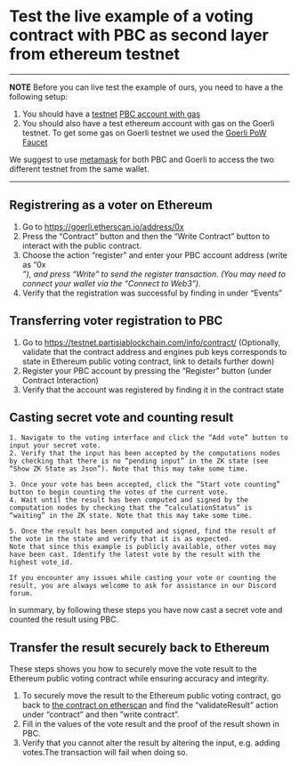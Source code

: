 # Test the live example of a voting contract with PBC as second layer from ethereum testnet

---

**NOTE**
Before you can live test the example of ours, you need to have a the following setup:

1. You should have a [testnet](testnet.md) [PBC account with gas](byoc.md)
2. You should also have a test ethereum account with gas on the Goerli testnet. To get some gas on Goerli testnet we used the [Goerli PoW Faucet](https://goerli-faucet.pk910.de/)

We suggest to use [metamask](accounts.md) for both PBC and Goerli to access the two different testnet from the same wallet.

---

## Registrering as a voter on Ethereum

1. Go to [https://goerli.etherscan.io/address/0x<todo>](https://goerli.etherscan.io/address/0x<todo>)
2. Press the “Contract” button and then the “Write Contract” button to interact with the public contract.
3. Choose the action “register” and enter your PBC account address (write as “0x<address>”), and press “Write” to send the register transaction. (You may need to connect your wallet via the “Connect to Web3”).
4. Verify that the registration was successful by finding in under “Events”

## Transferring voter registration to PBC

1. Go to [https://testnet.partisiablockchain.com/info/contract/<todo>](https://testnet.partisiablockchain.com/info/contract/<todo>)
   (Optionally, validate that the contract address and engines pub keys corresponds to state in Ethereum public voting contract, link to details further down)
2. Register your PBC account by pressing the “Register” button (under Contract Interaction)
3. Verify that the account was registered by finding it in the contract state

## Casting secret vote and counting result

    1. Navigate to the voting interface and click the “Add vote” button to input your secret vote.
    2. Verify that the input has been accepted by the computations nodes by checking that there is no “pending input” in the ZK state (see “Show ZK State as Json”). Note that this may take some time.

    3. Once your vote has been accepted, click the “Start vote counting” button to begin counting the votes of the current vote.
    4. Wait until the result has been computed and signed by the computation nodes by checking that the “calculationStatus” is “waiting” in the ZK state. Note that this may take some time.

    5. Once the result has been computed and signed, find the result of the vote in the state and verify that it is as expected.
    Note that since this example is publicly available, other votes may have been cast. Identify the latest vote by the result with the highest vote_id.

    If you encounter any issues while casting your vote or counting the result, you are always welcome to ask for assistance in our Discord forum.

In summary, by following these steps you have now cast a secret vote and counted the result using PBC.

## Transfer the result securely back to Ethereum

These steps shows you how to securely move the vote result to the Ethereum public voting contract while ensuring accuracy and integrity.

1. To securely move the result to the Ethereum public voting contract, go back to [the contract on etherscan](https://goerli.etherscan.io/address/0x<todo>) and find the “validateResult” action under “contract” and then ”write contract”.
2. Fill in the values of the vote result and the proof of the result shown in PBC.
3. Verify that you cannot alter the result by altering the input, e.g. adding votes.The transaction will fail when doing so.
